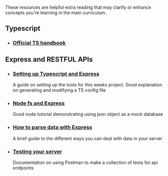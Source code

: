 These resources are helpful extra reading that may clarify or enhance concepts you're learning in the main curriculum.
## Typescript

- ### [Official TS handbook](https://www.typescriptlang.org/docs/handbook/intro.html)
  

## Express and  RESTFUL APIs

- ### [Setting up Typescript and Express](https://blog.logrocket.com/how-to-set-up-node-typescript-express/)
  A guide on setting up the tools for this weeks project. Good explanation on generating and modifying a TS config file

- ### [Node fs and Express](https://www.tutorialspoint.com/nodejs/nodejs_restful_api.htm)
  Good node tutorial demonstrating  using json object as a mock database

- ### [How to parse data with Express](https://medium.com/@rldsn/3-ways-of-parsing-parameters-in-express-98404008390d)
  A brief guide to the different ways you can deal with data in your server

- ### [Testing your server](https://learning.postman.com/docs/designing-and-developing-your-api/testing-an-api/)
  Documentation on using Postman to make a collection of tests for api endpoints

  
